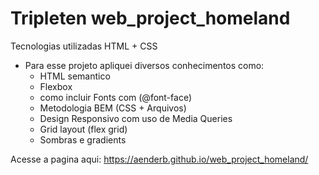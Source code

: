 # Tripleten web_project_homeland

Tecnologias utilizadas HTML + CSS
  - Para esse projeto apliquei diversos conhecimentos como:
    - HTML semantico
    - Flexbox
    - como incluir Fonts com (@font-face)
    - Metodologia BEM (CSS + Arquivos)
    - Design Responsivo com uso de Media Queries
    - Grid layout (flex grid)
    - Sombras e gradients 
  
Acesse a pagina aqui: https://aenderb.github.io/web_project_homeland/

